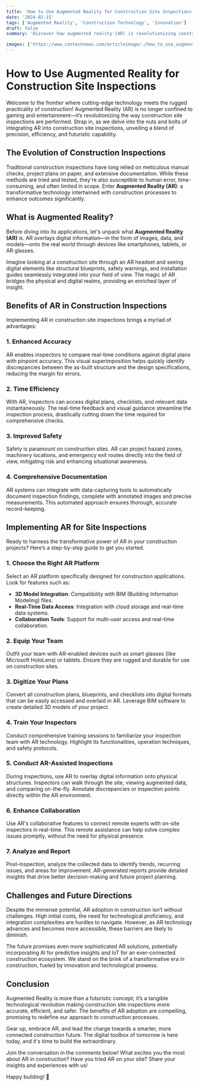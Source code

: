 ```yaml
---
title: 'How to Use Augmented Reality for Construction Site Inspections'
date: '2024-02-15'
tags: ['Augmented Reality', 'Construction Technology', 'Innovation']
draft: false
summary: 'Discover how augmented reality (AR) is revolutionizing construction site inspections, enhancing accuracy, efficiency, and safety.'

images: ['https://www.contechnews.com/articleimage/./how_to_use_augmented_reality_for_construction_site_inspections.webp']
---
```


# How to Use Augmented Reality for Construction Site Inspections

Welcome to the frontier where cutting-edge technology meets the rugged practicality of construction! Augmented Reality (AR) is no longer confined to gaming and entertainment—it’s revolutionizing the way construction site inspections are performed. Strap in, as we delve into the nuts and bolts of integrating AR into construction site inspections, unveiling a blend of precision, efficiency, and futuristic capability.

## The Evolution of Construction Inspections

Traditional construction inspections have long relied on meticulous manual checks, project plans on paper, and extensive documentation. While these methods are tried and tested, they're also susceptible to human error, time-consuming, and often limited in scope. Enter **Augmented Reality (AR)**: a transformative technology intertwined with construction processes to enhance outcomes significantly.

## What is Augmented Reality?

Before diving into its applications, let's unpack what **Augmented Reality (AR)** is. AR overlays digital information—in the form of images, data, and models—onto the real world through devices like smartphones, tablets, or AR glasses.

Imagine looking at a construction site through an AR headset and seeing digital elements like structural blueprints, safety warnings, and installation guides seamlessly integrated into your field of view. The magic of AR bridges the physical and digital realms, providing an enriched layer of insight.

## Benefits of AR in Construction Inspections

Implementing AR in construction site inspections brings a myriad of advantages:

### 1. Enhanced Accuracy

AR enables inspectors to compare real-time conditions against digital plans with pinpoint accuracy. This visual superimposition helps quickly identify discrepancies between the as-built structure and the design specifications, reducing the margin for errors.

### 2. Time Efficiency

With AR, inspectors can access digital plans, checklists, and relevant data instantaneously. The real-time feedback and visual guidance streamline the inspection process, drastically cutting down the time required for comprehensive checks.

### 3. Improved Safety

Safety is paramount on construction sites. AR can project hazard zones, machinery locations, and emergency exit routes directly into the field of view, mitigating risk and enhancing situational awareness.

### 4. Comprehensive Documentation

AR systems can integrate with data-capturing tools to automatically document inspection findings, complete with annotated images and precise measurements. This automated approach ensures thorough, accurate record-keeping.

## Implementing AR for Site Inspections

Ready to harness the transformative power of AR in your construction projects? Here’s a step-by-step guide to get you started.

### 1. Choose the Right AR Platform

Select an AR platform specifically designed for construction applications. Look for features such as:

- **3D Model Integration**: Compatibility with BIM (Building Information Modeling) files.
- **Real-Time Data Access**: Integration with cloud storage and real-time data systems.
- **Collaboration Tools**: Support for multi-user access and real-time collaboration.

### 2. Equip Your Team

Outfit your team with AR-enabled devices such as smart glasses (like Microsoft HoloLens) or tablets. Ensure they are rugged and durable for use on construction sites.

### 3. Digitize Your Plans

Convert all construction plans, blueprints, and checklists into digital formats that can be easily accessed and overlaid in AR. Leverage BIM software to create detailed 3D models of your project.

### 4. Train Your Inspectors

Conduct comprehensive training sessions to familiarize your inspection team with AR technology. Highlight its functionalities, operation techniques, and safety protocols.

### 5. Conduct AR-Assisted Inspections

During inspections, use AR to overlay digital information onto physical structures. Inspectors can walk through the site, viewing augmented data, and comparing on-the-fly. Annotate discrepancies or inspection points directly within the AR environment.

### 6. Enhance Collaboration

Use AR's collaborative features to connect remote experts with on-site inspectors in real-time. This remote assistance can help solve complex issues promptly, without the need for physical presence.

### 7. Analyze and Report

Post-inspection, analyze the collected data to identify trends, recurring issues, and areas for improvement. AR-generated reports provide detailed insights that drive better decision-making and future project planning.

## Challenges and Future Directions

Despite the immense potential, AR adoption in construction isn’t without challenges. High initial costs, the need for technological proficiency, and integration complexities are hurdles to navigate. However, as AR technology advances and becomes more accessible, these barriers are likely to diminish.

The future promises even more sophisticated AR solutions, potentially incorporating AI for predictive insights and IoT for an ever-connected construction ecosystem. We stand on the brink of a transformative era in construction, fueled by innovation and technological prowess.

## Conclusion

Augmented Reality is more than a futuristic concept; it’s a tangible technological revolution making construction site inspections more accurate, efficient, and safer. The benefits of AR adoption are compelling, promising to redefine our approach to construction processes.

Gear up, embrace AR, and lead the charge towards a smarter, more connected construction future. The digital toolbox of tomorrow is here today, and it's time to build the extraordinary.

Join the conversation in the comments below! What excites you the most about AR in construction? Have you tried AR on your site? Share your insights and experiences with us!

Happy building! 🚀